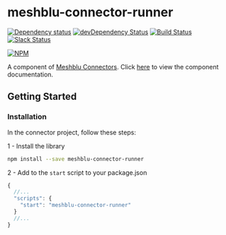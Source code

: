 # meshblu-connector-runner

[![Dependency status](http://img.shields.io/david/octoblu/meshblu-connector-runner.svg?style=flat)](https://david-dm.org/octoblu/meshblu-connector-runner)
[![devDependency Status](http://img.shields.io/david/dev/octoblu/meshblu-connector-runner.svg?style=flat)](https://david-dm.org/octoblu/meshblu-connector-runner#info=devDependencies)
[![Build Status](http://img.shields.io/travis/octoblu/meshblu-connector-runner.svg?style=flat&branch=master)](https://travis-ci.org/octoblu/meshblu-connector-runner)
[![Slack Status](http://community-slack.octoblu.com/badge.svg)](http://community-slack.octoblu.com)

[![NPM](https://nodei.co/npm/meshblu-connector-runner.svg?style=flat)](https://npmjs.org/package/meshblu-connector-runner)

A component of [Meshblu Connectors](https://meshblu-connectors.readme.io). Click [here](https://meshblu-connectors.readme.io/docs/connector-runner) to view the component documentation.

## Getting Started

### Installation

In the connector project, follow these steps:

1 - Install the library

```bash
npm install --save meshblu-connector-runner
```

2 - Add to the `start` script to your package.json

```js
{
  //...
  "scripts": {
    "start": "meshblu-connector-runner"
  }
  //...
}
```
